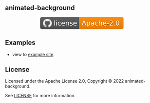 ## animated-background
</p>
<p align="center">
  </a>
  <a href="https://github.com/darkinapla/animated-background/blob/main/LICENSE">
    <img src="./assets/license.svg" alt="License" />
  </a>
</p>


## Examples

- view to [example site](https://darkinapla.github.io/animated-background/).

## License

Licensed under the Apache License 2.0, Copyright © 2022 animated-background.

See [LICENSE](./LICENSE) for more information.
